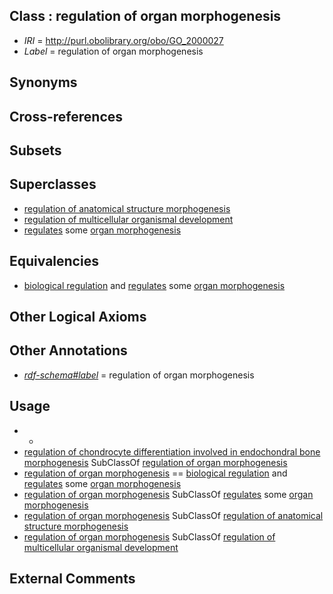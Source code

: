 
## Class : regulation of organ morphogenesis

 * *IRI* = http://purl.obolibrary.org/obo/GO_2000027
 * *Label* = regulation of organ morphogenesis

## Synonyms


## Cross-references


## Subsets


## Superclasses

 * [regulation of anatomical structure morphogenesis](../../GO/03/GO_0022603.md)
 * [regulation of multicellular organismal development](../../GO/26/GO_2000026.md)
 * [regulates](../../RO/11/RO_0002211.md) some [organ morphogenesis](../../GO/87/GO_0009887.md)

## Equivalencies

 * [biological regulation](../../GO/07/GO_0065007.md) and [regulates](../../RO/11/RO_0002211.md) some [organ morphogenesis](../../GO/87/GO_0009887.md)

## Other Logical Axioms


## Other Annotations

 * *[rdf-schema#label](../../el/rdf-schema#label.md)* = regulation of organ morphogenesis

## Usage

 * -
 * [regulation of chondrocyte differentiation involved in endochondral bone morphogenesis](../../GO/38/GO_1902738.md) SubClassOf [regulation of organ morphogenesis](../../GO/27/GO_2000027.md)
 * [regulation of organ morphogenesis](../../GO/27/GO_2000027.md) == [biological regulation](../../GO/07/GO_0065007.md) and [regulates](../../RO/11/RO_0002211.md) some [organ morphogenesis](../../GO/87/GO_0009887.md)
 * [regulation of organ morphogenesis](../../GO/27/GO_2000027.md) SubClassOf [regulates](../../RO/11/RO_0002211.md) some [organ morphogenesis](../../GO/87/GO_0009887.md)
 * [regulation of organ morphogenesis](../../GO/27/GO_2000027.md) SubClassOf [regulation of anatomical structure morphogenesis](../../GO/03/GO_0022603.md)
 * [regulation of organ morphogenesis](../../GO/27/GO_2000027.md) SubClassOf [regulation of multicellular organismal development](../../GO/26/GO_2000026.md)

## External Comments

